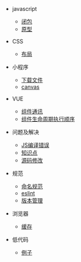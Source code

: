 * javascript
  * [闭包](./js/closure.md)
  * [原型](./js/prototype.md)

* CSS
  * [布局](layout.md)

* 小程序
  * [下载文件](./mini-program/downLoad.md)
  * [canvas](./mini-program/canvas.md)

* VUE
  * [组件通讯](./vue/commumication.md)
  * [组件生命周期执行顺序](./vue/lifecycle.md)

* 问题及解决
  * [JS编译错误](./question/jsCompileError.md)
  * [知识点](./question/question.md)
  * [源码修改](./question/sourceModify.md)


* 规范
  * [命名规范](./rule/name.html)
  * [eslint](./rule/eslint.md)
  * [版本管理](./rule/version.md)

* 浏览器
  * [缓存](./browser/cache.md)

* 低代码
  * [例子](./low-code/index.md)

